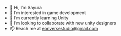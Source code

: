 - 👋 Hi, I’m Sayura
- 👀 I’m interested in game development
- 🌱 I’m currently learning Unity
- 💞️ I’m looking to collaborate with new unity designers
- 📫 Reach me at eonversestudio@gmail.com

<!---
Sayura1/Sayura1 is a ✨ special ✨ repository because its `README.md` (this file) appears on your GitHub profile.
You can click the Preview link to take a look at your changes.
--->
